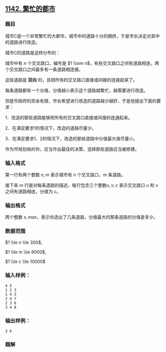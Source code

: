 ## [1142\. 繁忙的都市](https://www.acwing.com/problem/content/1144/)

### 题目

城市C是一个非常繁忙的大都市，城市中的道路十分的拥挤，于是市长决定对其中的道路进行改造。

城市C的道路是这样分布的：

城市中有 $n$ 个交叉路口，编号是 $1 \\sim n$，有些交叉路口之间有道路相连，两个交叉路口之间最多有一条道路相连接。

这些道路是 **双向** 的，且把所有的交叉路口直接或间接的连接起来了。

每条道路都有一个分值，分值越小表示这个道路越繁忙，越需要进行改造。

但是市政府的资金有限，市长希望进行改造的道路越少越好，于是他提出下面的要求：

1．改造的那些道路能够把所有的交叉路口直接或间接的连通起来。

2．在满足要求1的情况下，改造的道路尽量少。

3．在满足要求1、2的情况下，改造的那些道路中分值最大值尽量小。

作为市规划局的你，应当作出最佳的决策，选择那些道路应当被修建。

### 输入格式

第一行有两个整数 $n,m$ 表示城市有 $n$ 个交叉路口，$m$ 条道路。

接下来 $m$ 行是对每条道路的描述，每行包含三个整数$u, v, c$ 表示交叉路口 $u$ 和 $v$ 之间有道路相连，分值为 $c$。

### 输出格式

两个整数 $s, max$，表示你选出了几条道路，分值最大的那条道路的分值是多少。

### 数据范围

$1 \\le n \\le 300$,

$1 \\le m \\le 8000$,

$1 \\le c \\le 10000$

### 输入样例：

```
4 5
1 2 3
1 4 5
2 4 7
2 3 6
3 4 8
```

### 输出样例：

```
3 6
```

### 题解

